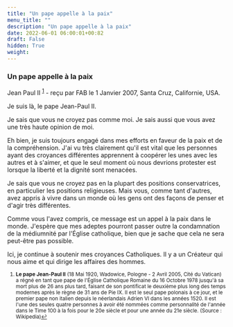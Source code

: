 ```yaml
---
title: "Un pape appelle à la paix"
menu_title: ""
description: "Un pape appelle à la paix"
date: 2022-06-01 06:00:01+00:82
draft: False
hidden: True
weight:
---
```

### Un pape appelle à la paix

Jean Paul II <sup id="a1">[1](#f1)</sup> - reçu par FAB le 1 Janvier 2007, Santa Cruz, Californie, USA.

Je suis là, le pape Jean-Paul II.

Je sais que vous ne croyez pas comme moi. Je sais aussi que vous avez une très haute opinion de moi.

Eh bien, je suis toujours engagé dans mes efforts en faveur de la paix et de la compréhension. J'ai vu très clairement qu'il est vital que les personnes ayant des croyances différentes apprennent à coopérer les unes avec les autres et à s'aimer, et que le seul moment où nous devrions protester est lorsque la liberté et la dignité sont menacées.

Je sais que vous ne croyez pas en la plupart des positions conservatrices, en particulier les positions religieuses. Mais vous, comme tant d'autres, avez appris à vivre dans un monde où les gens ont des façons de penser et d'agir très différentes.

Comme vous l'avez compris, ce message est un appel à la paix dans le monde. J'espère que mes adeptes pourront passer outre la condamnation de la médiumnité par l'Église catholique, bien que je sache que cela ne sera peut-être pas possible.

Ici, je continue à soutenir mes croyances Catholiques. Il y a un Créateur qui nous aime et qui dirige les affaires des hommes.
<small>

1. <large id="f1"> **Le pape Jean-Paul II** (18 Mai 1920, Wadowice, Pologne - 2 Avril 2005, Cité du Vatican) a régné en tant que pape de l'Église Catholique Romaine du 16 Octobre 1978 jusqu'à sa mort plus de 26 ans plus tard, faisant de son pontificat le deuxième plus long des temps modernes après le règne de 31 ans de Pie IX. Il est le seul pape polonais à ce jour, et le premier pape non italien depuis le néerlandais Adrien VI dans les années 1520. Il est l'une des seules quatre personnes à avoir été nommées comme personnalité de l'année dans le Time 100 à la fois pour le 20e siècle et pour une année du 21e siècle. (Source : Wikipedia)[↩](#a1)
